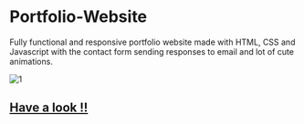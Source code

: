 # Portfolio-Website
Fully functional and responsive portfolio website made with HTML, CSS and Javascript with the contact form sending responses to email and lot of cute animations.


![1](https://user-images.githubusercontent.com/71111053/217909928-c52a8a16-35f5-4898-be4c-2617f4fb7aa1.jpg)

## [Have a look !!](https://pragatipal.github.io/Portfolio-Website/)
